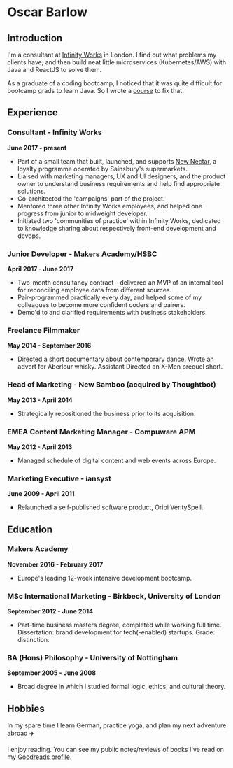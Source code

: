 # Oscar Barlow

## Introduction
I'm a consultant at [Infinity Works](https://www.infinityworks.com/) in London. I find out what problems my clients have, and then build neat little microservices (Kubernetes/AWS) with Java and ReactJS to solve them.

As a graduate of a coding bootcamp, I noticed that it was quite difficult for bootcamp grads to learn Java. So I wrote a [course](https://github.com/oscar-barlow/java-quickstart) to fix that.

## Experience

### Consultant - Infinity Works 
**June 2017 - present**
* Part of a small team that built, launched, and supports [New Nectar](https://www.moneywise.co.uk/news/2018-04-05/sainburys-trials-new-nectar-scheme), a loyalty programme operated by Sainsbury's supermarkets.
* Liaised with marketing managers, UX and UI designers, and the product owner to understand business requirements and help find appropriate solutions.
* Co-architected the 'campaigns' part of the project.
* Mentored three other Infinity Works employees, and helped one progress from junior to midweight developer.
* Initiated two 'communities of practice' within Infinity Works, dedicated to knowledge sharing about respectively front-end development and devops.

### Junior Developer - Makers Academy/HSBC
**April 2017 - June 2017**

* Two-month consultancy contract - delivered an MVP of an internal tool for reconciling employee data from different sources.
* Pair-programmed practically every day, and helped some of my colleagues to become more confident coders and pairers.
* Demo'd to and clarified requirements with business stakeholders.

### Freelance Filmmaker
**May 2014 - September 2016**

* Directed a short documentary about contemporary dance. Wrote an advert for Aberlour whisky. Assistant Directed an X-Men prequel short.

### Head of Marketing - New Bamboo (acquired by Thoughtbot)
**May 2013 - April 2014**

* Strategically repositioned the business prior to its acquisition.

### EMEA Content Marketing Manager - Compuware APM
**May 2012 - April 2013**

* Managed schedule of digital content and web events across Europe.

### Marketing Executive - iansyst
**June 2009 - April 2011**

* Relaunched a self-published software product, Oribi VeritySpell.

## Education
### Makers Academy
**November 2016 - February 2017**

* Europe's leading 12-week intensive development bootcamp.

### MSc International Marketing - Birkbeck, University of London
**September 2012 - June 2014**

* Part-time business masters degree, completed while working full time. Dissertation: brand development for tech(-enabled) startups. Grade: distinction.

### BA (Hons) Philosophy - University of Nottingham 
**September 2005 - June 2008**

* Broad degree in which I studied formal logic, ethics, and cultural theory.

## Hobbies
In my spare time I learn German, practice yoga, and plan my next adventure abroad :airplane:

I enjoy reading. You can see my public notes/reviews of books I've read on my [Goodreads profile](https://www.goodreads.com/user/show/88872855-oscar-barlow).